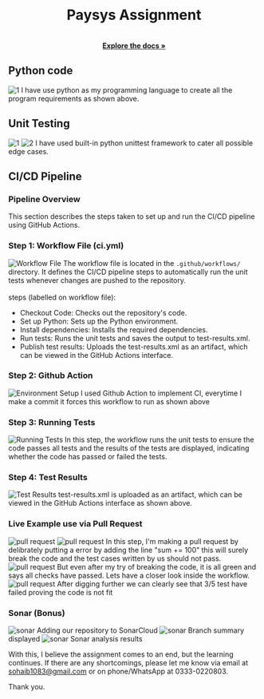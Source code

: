 <a name="readme-top"></a>


<br />
<div align="center">


<h1 align="center">Paysys Assignment</h1>

  <p align="center">
    <br />
    <a href="https://github.com/sohaib1083/Paysys_Assignment1"><strong>Explore the docs »</strong></a>
    <br />
  </p>
</div>


## Python code
 ![1](images/code.png)
  I have use python as my programming language to create all the program requirements as shown above.
  
## Unit Testing
 ![1](images/test1.png)
 ![2](images/test2.png)
  I have used built-in python unittest framework to cater all possible edge cases.


## CI/CD Pipeline
### Pipeline Overview
This section describes the steps taken to set up and run the CI/CD pipeline using GitHub Actions.

### Step 1: Workflow File (ci.yml)
![Workflow File](images/1.png)
The workflow file is located in the `.github/workflows/` directory. It defines the CI/CD pipeline steps to automatically run the unit tests whenever changes are pushed to the repository.
<br />
<br />
steps (labelled on workflow file): 
- Checkout Code: Checks out the repository's code.
- Set up Python: Sets up the Python environment.
- Install dependencies: Installs the required dependencies.
- Run tests: Runs the unit tests and saves the output to test-results.xml.
- Publish test results: Uploads the test-results.xml as an artifact, which can be viewed in the GitHub Actions interface.

### Step 2: Github Action
![Environment Setup](images/2.png)
I used Github Action to implement CI, everytime I make a commit it forces this workflow to run as shown above

### Step 3: Running Tests
![Running Tests](images/3.png)
In this step, the workflow runs the unit tests to ensure the code passes all tests and the results of the tests are displayed, indicating whether the code has passed or failed the tests.

### Step 4: Test Results
![Test Results](images/4.png)
test-results.xml is uploaded as an artifact, which can be viewed in the GitHub Actions interface as shown above.

### Live Example use via Pull Request
![pull request](images/5.png)
![pull request](images/7.png)
In this step, I'm making a pull request by delibrately putting a error by adding the line "sum += 100" this will surely break the code and the test cases written by us should not pass.
![pull request](images/8.png)
But even after my try of breaking the code, it is all green and says all checks have passed. Lets have a closer look inside the workflow.
![pull request](images/9.png)
After digging further we can clearly see that 3/5 test have failed proving the code is not fit

### Sonar (Bonus)
![sonar](images/sonar1.png)
Adding our repository to SonarCloud
![sonar](images/sonar2.png)
Branch summary displayed
![sonar](images/sonar3.png)
Sonar analysis results

With this, I believe the assignment comes to an end, but the learning continues. If there are any shortcomings, please let me know via email at sohaib1083@gmail.com or on phone/WhatsApp at 0333-0220803.

Thank you.
